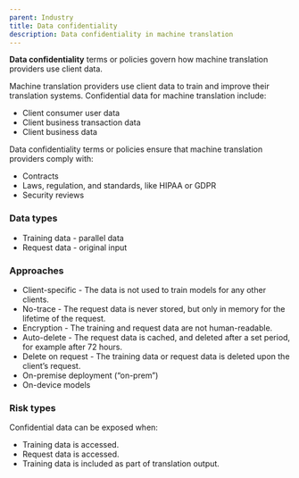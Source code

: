 ```yaml
---
parent: Industry
title: Data confidentiality
description: Data confidentiality in machine translation
---
```


**Data confidentiality** terms or policies govern how machine translation providers use client data.

Machine translation providers use client data to train and improve their translation systems. Confidential data for machine translation include:

- Client consumer user data
- Client business transaction data
- Client business data

Data confidentiality terms or policies ensure that machine translation providers comply with:

- Contracts
- Laws, regulation, and standards, like HIPAA or GDPR
- Security reviews

### Data types

- Training data - parallel data
- Request data - original input


###  Approaches

- Client-specific - The data is not used to train models for any other clients.
- No-trace - The request data is never stored, but only in memory for the lifetime of the request.
- Encryption - The training and request data are not human-readable.
- Auto-delete - The request data is cached, and deleted after a set period, for example after 72 hours.
- Delete on request - The training data or request data is deleted upon the client’s request.
- On-premise deployment (“on-prem”)
- On-device models


### Risk types

Confidential data can be exposed when:

- Training data is accessed.
- Request data is accessed.
- Training data is included as part of translation output.
